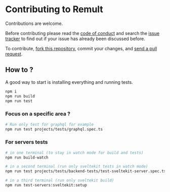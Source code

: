 # Contributing to Remult

Contributions are welcome.

Before contributing please read the [code of conduct](https://github.com/remult/remult/blob/master/CODE_OF_CONDUCT.md) and search the [issue tracker](https://github.com/remult/remult/issues) to find out if your issue has already been discussed before.

To contribute, [fork this repository](https://docs.github.com/en/github/getting-started-with-github/fork-a-repo/), commit your changes, and [send a pull request](https://docs.github.com/en/github/collaborating-with-issues-and-pull-requests/about-pull-requests).

## How to ?

A good way to start is installing everything and running tests.

```bash
npm i
npm run build
npm run test
```

### Focus on a specific area ?

```bash
# Run only test for graphql for example
npm run test projects/tests/graphql.spec.ts
```

### For servers tests

```bash
# in one terminal (to stay in watch mode for build and tests)
npm run build-watch

# in a second terminal (run only sveltekit tests in watch mode)
npm run test projects/tests/backend-tests/test-sveltekit-server.spec.ts

# in a third terminal (run only sveltekit build)
npm run test-servers:sveltekit:setup
```
